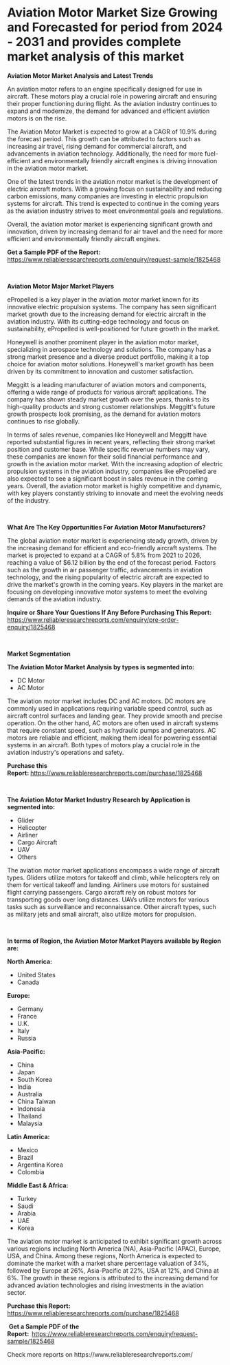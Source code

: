 <p><h1>Aviation Motor Market Size Growing and Forecasted for period from 2024 - 2031 and provides complete market analysis of this market</h1></p><p><strong>Aviation Motor Market Analysis and Latest Trends</strong></p>
<p><p>An aviation motor refers to an engine specifically designed for use in aircraft. These motors play a crucial role in powering aircraft and ensuring their proper functioning during flight. As the aviation industry continues to expand and modernize, the demand for advanced and efficient aviation motors is on the rise.</p><p>The Aviation Motor Market is expected to grow at a CAGR of 10.9% during the forecast period. This growth can be attributed to factors such as increasing air travel, rising demand for commercial aircraft, and advancements in aviation technology. Additionally, the need for more fuel-efficient and environmentally friendly aircraft engines is driving innovation in the aviation motor market.</p><p>One of the latest trends in the aviation motor market is the development of electric aircraft motors. With a growing focus on sustainability and reducing carbon emissions, many companies are investing in electric propulsion systems for aircraft. This trend is expected to continue in the coming years as the aviation industry strives to meet environmental goals and regulations.</p><p>Overall, the aviation motor market is experiencing significant growth and innovation, driven by increasing demand for air travel and the need for more efficient and environmentally friendly aircraft engines.</p></p>
<p><strong>Get a Sample PDF of the Report:&nbsp;</strong> <a href="https://www.reliableresearchreports.com/enquiry/request-sample/1825468">https://www.reliableresearchreports.com/enquiry/request-sample/1825468</a></p>
<p>&nbsp;</p>
<p><strong>Aviation Motor Major Market Players</strong></p>
<p><p>ePropelled is a key player in the aviation motor market known for its innovative electric propulsion systems. The company has seen significant market growth due to the increasing demand for electric aircraft in the aviation industry. With its cutting-edge technology and focus on sustainability, ePropelled is well-positioned for future growth in the market. </p><p>Honeywell is another prominent player in the aviation motor market, specializing in aerospace technology and solutions. The company has a strong market presence and a diverse product portfolio, making it a top choice for aviation motor solutions. Honeywell's market growth has been driven by its commitment to innovation and customer satisfaction.</p><p>Meggitt is a leading manufacturer of aviation motors and components, offering a wide range of products for various aircraft applications. The company has shown steady market growth over the years, thanks to its high-quality products and strong customer relationships. Meggitt's future growth prospects look promising, as the demand for aviation motors continues to rise globally.</p><p>In terms of sales revenue, companies like Honeywell and Meggitt have reported substantial figures in recent years, reflecting their strong market position and customer base. While specific revenue numbers may vary, these companies are known for their solid financial performance and growth in the aviation motor market. With the increasing adoption of electric propulsion systems in the aviation industry, companies like ePropelled are also expected to see a significant boost in sales revenue in the coming years. Overall, the aviation motor market is highly competitive and dynamic, with key players constantly striving to innovate and meet the evolving needs of the industry.</p></p>
<p>&nbsp;</p>
<p><strong>What Are The Key Opportunities For Aviation Motor Manufacturers?</strong></p>
<p><p>The global aviation motor market is experiencing steady growth, driven by the increasing demand for efficient and eco-friendly aircraft systems. The market is projected to expand at a CAGR of 5.8% from 2021 to 2026, reaching a value of $6.12 billion by the end of the forecast period. Factors such as the growth in air passenger traffic, advancements in aviation technology, and the rising popularity of electric aircraft are expected to drive the market's growth in the coming years. Key players in the market are focusing on developing innovative motor systems to meet the evolving demands of the aviation industry.</p></p>
<p><strong>Inquire or Share Your Questions If Any Before Purchasing This Report:</strong> <a href="https://www.reliableresearchreports.com/enquiry/pre-order-enquiry/1825468">https://www.reliableresearchreports.com/enquiry/pre-order-enquiry/1825468</a></p>
<p>&nbsp;</p>
<p><strong>Market Segmentation</strong></p>
<p><strong>The Aviation Motor Market Analysis by types is segmented into:</strong></p>
<p><ul><li>DC Motor</li><li>AC Motor</li></ul></p>
<p><p>The aviation motor market includes DC and AC motors. DC motors are commonly used in applications requiring variable speed control, such as aircraft control surfaces and landing gear. They provide smooth and precise operation. On the other hand, AC motors are often used in aircraft systems that require constant speed, such as hydraulic pumps and generators. AC motors are reliable and efficient, making them ideal for powering essential systems in an aircraft. Both types of motors play a crucial role in the aviation industry's operations and safety.</p></p>
<p><strong>Purchase this Report:&nbsp;</strong><a href="https://www.reliableresearchreports.com/purchase/1825468">https://www.reliableresearchreports.com/purchase/1825468</a></p>
<p>&nbsp;</p>
<p><strong>The Aviation Motor Market Industry Research by Application is segmented into:</strong></p>
<p><ul><li>Glider</li><li>Helicopter</li><li>Airliner</li><li>Cargo Aircraft</li><li>UAV</li><li>Others</li></ul></p>
<p><p>The aviation motor market applications encompass a wide range of aircraft types. Gliders utilize motors for takeoff and climb, while helicopters rely on them for vertical takeoff and landing. Airliners use motors for sustained flight carrying passengers. Cargo aircraft rely on robust motors for transporting goods over long distances. UAVs utilize motors for various tasks such as surveillance and reconnaissance. Other aircraft types, such as military jets and small aircraft, also utilize motors for propulsion.</p></p>
<p>&nbsp;</p>
<p><strong>In terms of Region, the Aviation Motor Market Players available by Region are:</strong></p>
<p>
    <p> <strong> North America: </strong>
        <ul>
            <li>United States</li>
            <li>Canada</li>
        </ul>
        </p> 
    <p> <strong> Europe: </strong>
        <ul>
            <li>Germany</li>
            <li>France</li>
            <li>U.K.</li>
            <li>Italy</li>
            <li>Russia</li>
        </ul>
        </p> 
    <p> <strong> Asia-Pacific: </strong>
        <ul>
            <li>China</li>
            <li>Japan</li>
            <li>South Korea</li>
            <li>India</li>
            <li>Australia</li>
            <li>China Taiwan</li>
            <li>Indonesia</li>
            <li>Thailand</li>
            <li>Malaysia</li>
        </ul>
        </p> 
    <p> <strong> Latin America: </strong>
        <ul>
            <li>Mexico</li>
            <li>Brazil</li>
            <li>Argentina Korea</li>
            <li>Colombia</li>
        </ul>
        </p> 
    <p> <strong> Middle East & Africa: </strong>
        <ul>
            <li>Turkey</li>
            <li>Saudi</li>
            <li>Arabia</li>
            <li>UAE</li>
            <li>Korea</li>
        </ul>
    </p>
    </p>
<p><p>The aviation motor market is anticipated to exhibit significant growth across various regions including North America (NA), Asia-Pacific (APAC), Europe, USA, and China. Among these regions, North America is expected to dominate the market with a market share percentage valuation of 34%, followed by Europe at 26%, Asia-Pacific at 22%, USA at 12%, and China at 6%. The growth in these regions is attributed to the increasing demand for advanced aviation technologies and rising investments in the aviation sector.</p></p>
<p><strong>Purchase this Report: </strong><a href="https://www.reliableresearchreports.com/purchase/1825468">https://www.reliableresearchreports.com/purchase/1825468</a></p>
<p>&nbsp;<strong>Get a Sample PDF of the Report:&nbsp;&nbsp;</strong><a href="https://www.reliableresearchreports.com/enquiry/request-sample/1825468">https://www.reliableresearchreports.com/enquiry/request-sample/1825468</a></p>
<p><strong></strong></p>
<p>Check more reports on https://www.reliableresearchreports.com/</p>